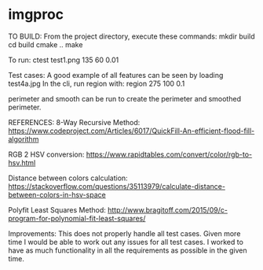 # imgproc

TO BUILD:
From the project directory, execute these commands:
mkdir build
cd build
cmake ..
make

To run:
ctest test1.png 135 60 0.01


Test cases:
A good example of all features can be seen by loading test4a.jpg
In the cli, run region with: region 275 100 0.1

perimeter and smooth can be run to create the perimeter and smoothed perimeter.


REFERENCES:
8-Way Recursive Method:
https://www.codeproject.com/Articles/6017/QuickFill-An-efficient-flood-fill-algorithm

RGB 2 HSV conversion:
https://www.rapidtables.com/convert/color/rgb-to-hsv.html

Distance between colors calculation:
https://stackoverflow.com/questions/35113979/calculate-distance-between-colors-in-hsv-space

Polyfit Least Squares Method:
http://www.bragitoff.com/2015/09/c-program-for-polynomial-fit-least-squares/

Improvements:
This does not properly handle all test cases. Given more time I would be able to work out
any issues for all test cases. I worked to have as much functionality in all the 
requirements as possible in the given time.
